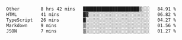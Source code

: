 <!--START_SECTION:waka-->

```txt
Other        8 hrs 42 mins   █████████████████████▒░░░   84.91 %
HTML         41 mins         █▓░░░░░░░░░░░░░░░░░░░░░░░   06.82 %
TypeScript   26 mins         █░░░░░░░░░░░░░░░░░░░░░░░░   04.27 %
Markdown     9 mins          ▒░░░░░░░░░░░░░░░░░░░░░░░░   01.56 %
JSON         7 mins          ▒░░░░░░░░░░░░░░░░░░░░░░░░   01.27 %
```

<!--END_SECTION:waka-->